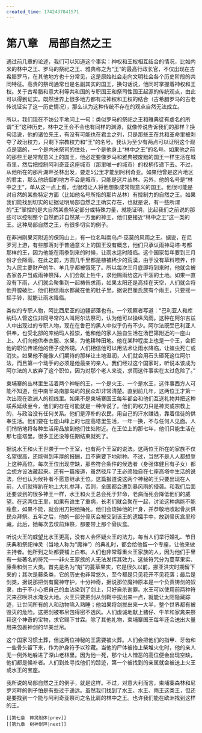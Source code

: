 ```yaml
---
created_time: 1742437841571
---
```

   

# 第八章　局部自然之王

通过前几章的论述，我们可以知道这个事实：神权和王权相互结合的情况，比如内米的林中之王、罗马的祭祀之王、雅典称之为“王”的最高行政长官，不仅出现在古希腊罗马，在其他地方也十分常见，这是原始社会走向文明社会各个历史阶段的共同特征。高贵的祭司通常也是名副其实的国王，换句话说，他同时掌握着神权和王权。关于古希腊和意大利等共和国的专职国王和祭司性国王起源的传统观点，由此可以得到证实。既然世界上很多地方都有过神权和王权的结合（古希腊罗马的古老传说证实了这一历史情况），那么认为这种传统不存在的观点自然无法成立。

所以，我们现在不妨公平地问上一句：类似罗马的祭祀之王和雅典徒有虚名的所谓“王”这种历史，林中之王会不会也有同样的渊源，就像传说告诉我们的那样？换句话说，他的诸位先王，有没有可能也在君主之列，只是那些王在共和革命里被剥夺了政治权力，只剩下宗教权力和“王”的名号。我认为至少有两点可以证明这个观点是错的，一个是内米祭司的住处，一个是他身上“林中之王”的名号。如果他之前的那些王是常规意义上的国王，他必定要像罗马和雅典被废黜的国王一样生活在城市里，然后把控制阿利奇亚这座城市（那里唯一的城市）的权柄传递下去。不过，从他所在的那片湖畔圣林出发，要走5公里才能到阿利奇亚。如果他曾是这片地区的君主，那么他统御的地方不会是城市，只能是这片丛林。另外，他的名号是“林中之王”，单从这一点上看，也很难让人将他想象成常规意义的国王。他很可能是对自然的某些特定方面（比如他名号所指的那片丛林）有控制力的自然之王。如果我们能找到切实的证据证明局部自然之王确实存在，也就是说，有一些所谓的“王”掌控的是大自然某些特定部分或特殊力量，就能证明，比起我们之前说的那些可以控制整个自然而非自然某一方面的神王，他们更接近“林中之王”这一类的王。这种局部自然之王，有很多切实的例子。

在非洲刚果河附近的保玛山上，有一位名叫南乌卢·巫莫的风雨之王。据说，在尼罗河上游，有些部落对于普通意义上的国王没有概念，他们只承认雨神马塔·考都那样的王，因为他能在雨季到来的时候，让雨水适时降临。这个国家每年要到三月份才会降雨，在此之前，方圆几千里都是植被稀少的荒漠，由于没有草料喂养，作为人民主要财产的牛、羊几乎都被饿死了。所以每次三月底即将到来时，他就会被各家各户当成雨神祭拜，人们会献上牲牛，求他赐雨给这片干涸的土地。如果一直没有下雨，人们就会聚集到一起祷告求雨，如果太阳还是高挂在天空，人们就会将他开膛破肚，他们相信雨水都藏在他的肚子里。据说巴厘氏族有个雨王，只要摇一摇手铃，就能让雨水降临。

类似的专职人物，阿比西尼亚的边疆部落也有。一个观察者写道：“巴利亚人和库纳玛人管这位非同寻常的人叫阿尔法祭司，认为他可以操纵风雨。这种在阿尔吉兹人中出现过的专职人物，现在在鲁巴的黑人中似乎仍有不少。阿尔法既受巴利亚人供奉，也受北部的库纳玛人推崇，他和他的家人独自生活在汤巴第附近的一座山上。人们向他供奉衣服、水果，为他耕种田地。他在某种程度上也是一个王，会把他的职位传递他的侄子或外甥。人们相信他可以用法术让雨水降临，让蝗虫死亡或消失。如果他不能像人们期待的那样让土地湿润，人们就会用石头砸死这位阿尔法，而且第一个动手的必须是他最亲的亲人。我们经过这个国家时，听说本该成为阿尔法的人放弃了这个职位，因为对那个老人来说，求雨这件事实在太过危险了。”

柬埔寨的丛林里生活着两个神秘的王，一个是火王、一个是水王，这件事西方人可能不知道，但中南半岛南部岛屿的民众却非常清楚。直到前几年，这两位王才第一次出现在欧洲人的视线里。如果不是柬埔寨国王每年都会和他们互送礼物并把这种联系延续至今，他们的存在可能就是一种传说了。他们的权力只是神灵或宗教上的，与政治没有任何关系。他们是淳朴的农民，用自己的汗水赚钱，靠着信徒的供奉生活。他们要在七座山峰上的七座高塔里生活，一年一换，不与任何人见面。人们悄悄地将各种生活用品放到他们住处附近。在王位上的那七年，他们只能生活在那七座塔里。很多王还没等任期结束就死了。

据说水王和火王世袭于一个王室，也有两个王室的说法。这两位王所在的家族不仅名望很高，还能得到丰厚的报酬，且不需要下地耕种。不过，当然不是人人都想登上这种高位。每次王位出现空缺，那些符合条件的候选者（身强体健且有子女）都会想方设法藏起来。还有一篇报道，虽然驳斥了王必须独自在七座高塔中生活的说法，但也认为候补者不愿意继承王位。这篇报道说这两个神秘的王只要出现在人前，人们就得趴在地上大礼参拜，否则，全国都会遭到暴风雨的侵袭。和我们后面还要谈到的很多神王一样，水王和火王总会死于非命，老病而死会降低他们的威望。在这两位王里，如果有谁生了重病，长老们就会聚在一起，讨论这种病能不能痊愈，如果不能，就会用刀把他捅死。他们会烧掉他的尸身，并恭敬地收起骨灰供民众拜祭。五年之后，他的一部分骨灰会被交到该王的遗孀手中，放到骨灰盒里珍藏。此后，她每次去坟前拜祭，都要带上那个骨灰盒。

听说火王的威望比水王更高，没有人会怀疑火王的法力。每当人们举行婚礼、节日庆典和祭祀神灵（当地人称为“魔神”）的典礼时，都会给他留一个专座，让他来做主持者。他所到之处都要铺上白布。人们也非常尊重火王家族的人，因为他们手里有一些著名的符咒——非火王家族的人无法发挥其效力。这些符咒分为蔓草果实、藤条和剑三大类。首先是名为“魁”的蔓草果实，它是很久以前，挪亚洪灾时期留下来的；其次是藤条类，它的历史也非常悠久，至今都是只见花开不见花落；最后是剑类，据说那把剑有魔神守护，十分神奇，据说那位魔神原本是一个负责铸剑的奴隶，由于不小心把自己的血沾染到了剑上，只好自杀谢罪。水王可以使用前两种符咒来召唤洪水淹没大地。火王只要把剑从剑鞘中拔出来一点，就能让太阳隐藏踪迹，让世间所有的人和动物陷入熟睡；他如果将剑拔出来一大半，整个世界都有被毁灭的危险。这把剑被布帛包得密不透风。人们虔诚地献上猪仔、牛羊和家禽来祭拜这个神奇的宝物，求它赐下甘霖。除了其他礼物，柬埔寨国王每年还会送出大量用来包裹神剑的华美丝帛。

这个国家习惯土葬，但这两位神秘的王需要被火葬。人们会把他们的指甲、牙齿和一些骨头留下来，作为护身符予以珍藏。当他的尸体被抬上柴堆火化时，他的亲人无一例外地躲进了深山老林里。因为他一死，那个让人憎恶的高位便会出现空缺，他们都是候补者。人们到处寻找他们的踪迹，第一个被找到的亲属就会被送上火王或水王的宝座。

我所说的局部自然之王的例子，就是这样。不过，对意大利而言，柬埔寨森林和尼罗河畔的例子怕是有些过于遥远。虽然我们找到了水王、水王、雨王这类王，但还是要找到一个能与阿利奇亚祭司之名比肩的林中之王。也许我们能在欧洲找到这样的王。

```booknav
[[第七章　神灵附体|prev]]
[[第九章　树神崇拜|next]]
```